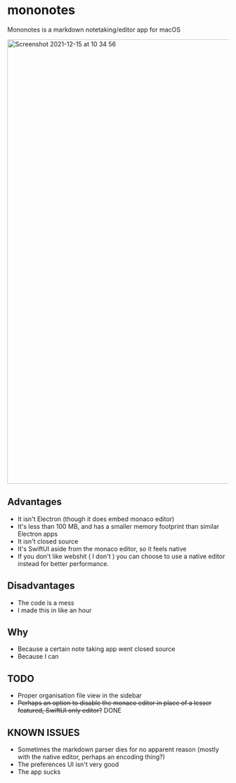 # mononotes
Mononotes is a markdown notetaking/editor app for macOS

<img width="1012" alt="Screenshot 2021-12-15 at 10 34 56" src="https://user-images.githubusercontent.com/54189319/146170859-835abc01-1674-429a-a921-e1c05f5c4d7b.png">

## Advantages
- It isn't Electron (though it does embed monaco editor)
- It's less than 100 MB, and has a smaller memory footprint than similar Electron apps
- It isn't closed source
- It's SwiftUI aside from the monaco editor, so it feels native
- If you don't like webshit ( I don't ) you can choose to use a native editor instead for better performance.

## Disadvantages
- The code is a mess
- I made this in like an hour

## Why
- Because a certain note taking app went closed source
- Because I can

## TODO
- Proper organisation file view in the sidebar
- ~~Perhaps an option to disable the monaco editor in place of a lesser featured, SwiftUI only editor?~~ DONE

## KNOWN ISSUES
- Sometimes the markdown parser dies for no apparent reason (mostly with the native editor, perhaps an encoding thing?)
- The preferences UI isn't very good
- The app sucks

